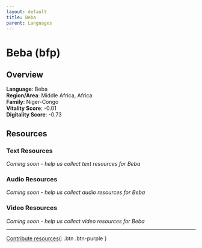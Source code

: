 ```yaml
---
layout: default
title: Beba
parent: Languages
---
```


# Beba (bfp)

## Overview

**Language**: Beba  
**Region/Area**: Middle Africa, Africa  
**Family**: Niger-Congo  
**Vitality Score**: -0.01  
**Digitality Score**: -0.73  

## Resources

### Text Resources
*Coming soon - help us collect text resources for Beba*

### Audio Resources
*Coming soon - help us collect audio resources for Beba*

### Video Resources
*Coming soon - help us collect video resources for Beba*

---

[Contribute resources](https://fairtrain.github.io/){: .btn .btn-purple }
